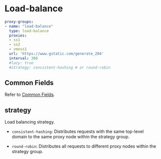 # Load-balance

```{.yaml linenums="1"}
proxy-groups:
- name: "load-balance"
  type: load-balance
  proxies:
  - ss1
  - ss2
  - vmess1
  url: 'https://www.gstatic.com/generate_204'
  interval: 300
  #lazy: true
  #strategy: consistent-hashing # or round-robin
```

## Common Fields

Refer to [Common Fields](./index.md).

## strategy

Load balancing strategy.

* `consistent-hashing`: Distributes requests with the same top-level domain to the same proxy node within the strategy group.

* `round-robin`: Distributes all requests to different proxy nodes within the strategy group.
